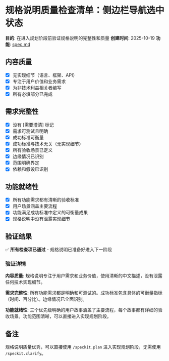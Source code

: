 # 规格说明质量检查清单：侧边栏导航选中状态

**目的**: 在进入规划阶段前验证规格说明的完整性和质量
**创建时间**: 2025-10-19
**功能**: [spec.md](../spec.md)

## 内容质量

- [x] 无实现细节（语言、框架、API）
- [x] 专注于用户价值和业务需求
- [x] 为非技术利益相关者编写
- [x] 所有必填部分已完成

## 需求完整性

- [x] 没有 [需要澄清] 标记
- [x] 需求可测试且明确
- [x] 成功标准可衡量
- [x] 成功标准与技术无关（无实现细节）
- [x] 所有验收场景已定义
- [x] 边缘情况已识别
- [x] 范围明确界定
- [x] 依赖和假设已识别

## 功能就绪性

- [x] 所有功能需求都有清晰的验收标准
- [x] 用户场景涵盖主要流程
- [x] 功能满足成功标准中定义的可衡量成果
- [x] 规格说明中没有泄露实现细节

## 验证结果

✅ **所有检查项已通过** - 规格说明已准备好进入下一阶段

### 验证详情

**内容质量**: 规格说明专注于用户需求和业务价值，使用清晰的中文描述，没有泄露任何技术实现细节。

**需求完整性**: 所有功能需求都是明确和可测试的。成功标准包含具体的可衡量指标（时间、百分比）。边缘情况已全面识别。

**功能就绪性**: 三个优先级明确的用户故事涵盖了主要流程，每个故事都有详细的验收场景。功能范围清晰，可以直接进入实现规划阶段。

## 备注

规格说明质量优秀，可以直接使用 `/speckit.plan` 进入实现规划阶段，无需使用 `/speckit.clarify`。
